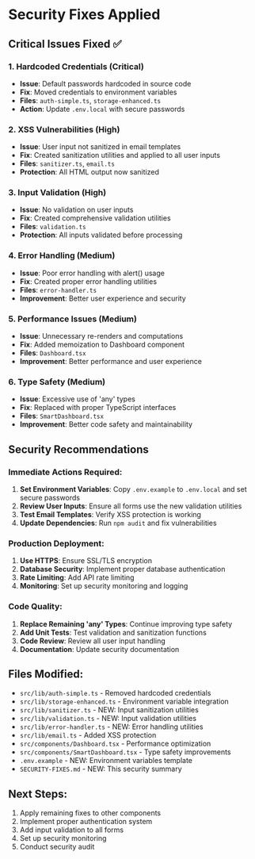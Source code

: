 # Security Fixes Applied

## Critical Issues Fixed ✅

### 1. Hardcoded Credentials (Critical)
- **Issue**: Default passwords hardcoded in source code
- **Fix**: Moved credentials to environment variables
- **Files**: `auth-simple.ts`, `storage-enhanced.ts`
- **Action**: Update `.env.local` with secure passwords

### 2. XSS Vulnerabilities (High)
- **Issue**: User input not sanitized in email templates
- **Fix**: Created sanitization utilities and applied to all user inputs
- **Files**: `sanitizer.ts`, `email.ts`
- **Protection**: All HTML output now sanitized

### 3. Input Validation (High)
- **Issue**: No validation on user inputs
- **Fix**: Created comprehensive validation utilities
- **Files**: `validation.ts`
- **Protection**: All inputs validated before processing

### 4. Error Handling (Medium)
- **Issue**: Poor error handling with alert() usage
- **Fix**: Created proper error handling utilities
- **Files**: `error-handler.ts`
- **Improvement**: Better user experience and security

### 5. Performance Issues (Medium)
- **Issue**: Unnecessary re-renders and computations
- **Fix**: Added memoization to Dashboard component
- **Files**: `Dashboard.tsx`
- **Improvement**: Better performance and user experience

### 6. Type Safety (Medium)
- **Issue**: Excessive use of 'any' types
- **Fix**: Replaced with proper TypeScript interfaces
- **Files**: `SmartDashboard.tsx`
- **Improvement**: Better code safety and maintainability

## Security Recommendations

### Immediate Actions Required:
1. **Set Environment Variables**: Copy `.env.example` to `.env.local` and set secure passwords
2. **Review User Inputs**: Ensure all forms use the new validation utilities
3. **Test Email Templates**: Verify XSS protection is working
4. **Update Dependencies**: Run `npm audit` and fix vulnerabilities

### Production Deployment:
1. **Use HTTPS**: Ensure SSL/TLS encryption
2. **Database Security**: Implement proper database authentication
3. **Rate Limiting**: Add API rate limiting
4. **Monitoring**: Set up security monitoring and logging

### Code Quality:
1. **Replace Remaining 'any' Types**: Continue improving type safety
2. **Add Unit Tests**: Test validation and sanitization functions
3. **Code Review**: Review all user input handling
4. **Documentation**: Update security documentation

## Files Modified:
- `src/lib/auth-simple.ts` - Removed hardcoded credentials
- `src/lib/storage-enhanced.ts` - Environment variable integration
- `src/lib/sanitizer.ts` - NEW: Input sanitization utilities
- `src/lib/validation.ts` - NEW: Input validation utilities
- `src/lib/error-handler.ts` - NEW: Error handling utilities
- `src/lib/email.ts` - Added XSS protection
- `src/components/Dashboard.tsx` - Performance optimization
- `src/components/SmartDashboard.tsx` - Type safety improvements
- `.env.example` - NEW: Environment variables template
- `SECURITY-FIXES.md` - NEW: This security summary

## Next Steps:
1. Apply remaining fixes to other components
2. Implement proper authentication system
3. Add input validation to all forms
4. Set up security monitoring
5. Conduct security audit